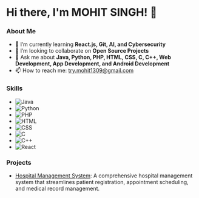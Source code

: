 # Hi there, I'm MOHIT SINGH! 👋

### About Me
- 🌱 I’m currently learning **React.js, Git, AI, and Cybersecurity**
- 👯 I’m looking to collaborate on **Open Source Projects**
- 💬 Ask me about **Java, Python, PHP, HTML, CSS, C, C++, Web Development, App Development, and Android Development**
- 📫 How to reach me: [try.mohit1309@gmail.com](mailto:try.mohit1309@gmail.com)

### Skills
- ![Java](https://img.shields.io/badge/-Java-007396?style=flat&logo=java&logoColor=white)
- ![Python](https://img.shields.io/badge/-Python-3776AB?style=flat&logo=python&logoColor=white)
- ![PHP](https://img.shields.io/badge/-PHP-777BB4?style=flat&logo=php&logoColor=white)
- ![HTML](https://img.shields.io/badge/-HTML-E34F26?style=flat&logo=html5&logoColor=white)
- ![CSS](https://img.shields.io/badge/-CSS-1572B6?style=flat&logo=css3&logoColor=white)
- ![C](https://img.shields.io/badge/-C-A8B9CC?style=flat&logo=c&logoColor=black)
- ![C++](https://img.shields.io/badge/-C++-00599C?style=flat&logo=c%2B%2B&logoColor=white)
- ![React](https://img.shields.io/badge/-React-61DAFB?style=flat&logo=react&logoColor=black)

### Projects
- [Hospital Management System](https://github.com/mohitsingh1309/hospital_management): A comprehensive hospital management system that streamlines patient registration, appointment scheduling, and medical record management.


<!---
mohitsingh1309/mohitsingh1309 is a ✨ special ✨ repository because its `README.md` (this file) appears on your GitHub profile.
You can click the Preview link to take a look at your changes.
--->
